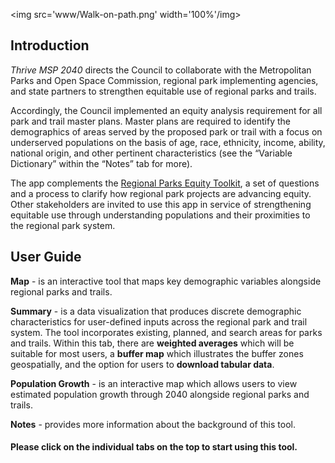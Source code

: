 
<img src='www/Walk-on-path.png' width='100%'/img>

## Introduction

*Thrive MSP 2040* directs the Council to collaborate with the
Metropolitan Parks and Open Space Commission, regional park implementing
agencies, and state partners to strengthen equitable use of regional
parks and trails.

Accordingly, the Council implemented an equity analysis requirement for
all park and trail master plans. Master plans are required to identify
the demographics of areas served by the proposed park or trail with a
focus on underserved populations on the basis of age, race, ethnicity,
income, ability, national origin, and other pertinent characteristics
(see the “Variable Dictionary” within the “Notes” tab for more).

The app complements the [Regional Parks Equity
Toolkit](https://metrocouncil.org/parks/Planning/Parks-Equity-Toolkit.aspx),
a set of questions and a process to clarify how regional park projects
are advancing equity. Other stakeholders are invited to use this app in
service of strengthening equitable use through understanding populations
and their proximities to the regional park system.

## User Guide

**Map** - is an interactive tool that maps key demographic variables
alongside regional parks and trails.

**Summary** - is a data visualization that produces discrete demographic
characteristics for user-defined inputs across the regional park and
trail system. The tool incorporates existing, planned, and search areas
for parks and trails. Within this tab, there are **weighted averages**
which will be suitable for most users, a **buffer map** which
illustrates the buffer zones geospatially, and the option for users to
**download tabular data**.

**Population Growth** - is an interactive map which allows users to view
estimated population growth through 2040 alongside regional parks and
trails.

**Notes** - provides more information about the background of this tool.

#### **Please click on the individual tabs on the top to start using this tool.**
